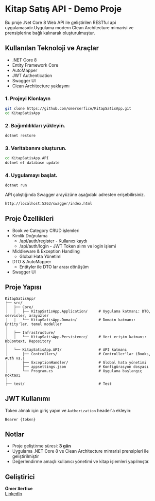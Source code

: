 # Kitap Satış API - Demo Proje

Bu proje .Net Core 8 Web API ile geliştirilen RESTful api uygulamasıdır.Uygulama modern Clean Architecture mimarisi ve prensiplerine bağlı kalınarak oluşturulmuştur.
## Kullanılan Teknoloji ve Araçlar

- .NET Core 8
- Entity Framework Core
- AutoMapper
- JWT Authentication
- Swagger UI
- Clean Architecture yaklaşımı

### 1. Projeyi Klonlayın

```bash
git clone https://github.com/omerserfice/KitapSatisApp.git
cd KitapSatisApp
```
### 2. Bağımlılıkları yükleyin.
```bash
dotnet restore
```
### 3. Veritabanını oluşturun.
```bash
cd KitapSatisApp.API
dotnet ef database update
```
### 4. Uygulamayı başlat.
```bash
dotnet run
```
API çalıştığında Swagger arayüzüne aşağıdaki adresten erişebilirsiniz.
````bash
http://localhost:5263/swagger/index.html
````
## Proje Özellikleri
- Book ve Category CRUD işlemleri
- Kimlik Doğrulama
    - /api/auth/register - Kullanıcı kaydı
    - /api/auth/login - JWT Token alımı ve login işlemi
- Middleware & Exception Handling
    -  Global Hata Yönetimi
- DTO & AutoMapper
    - Entityler ile DTO lar arası dönüşüm
-  Swagger UI
## Proje Yapısı
```
KitapSatisApp/
├── src/
│   ├── Core/
│   │   ├── KitapSatisApp.Application/     # Uygulama katmanı: DTO, servisler, arayüzler
│   │   └── KitapSatisApp.Domain/          # Domain katmanı: Entity'ler, temel modeller
│
│   ├── Infrastructure/
│   │   └── KitapSatisApp.Persistence/     # Veri erişim katmanı: DbContext, Repository
│
│   └── KitapSatisApp.API/                 # API katmanı
│       ├── Controllers/                   # Controller'lar (Books, Auth vs.)
│       ├── ExceptionHandler/              # Global hata yönetimi
│       ├── appsettings.json               # Konfigürasyon dosyası
│       └── Program.cs                     # Uygulama başlangıç noktası
│
├── test/                                  # Test
```
## JWT Kullanımı
Token almak için giriş yapın ve `Authorization` header'a ekleyin:
```
Bearer {token}
```
## Notlar

- Proje geliştirme süresi: **3 gün**
- Uygulama .NET Core 8 ve Clean Architecture mimarisi prensipleri ile geliştirilmiştir
- Değerlendirme amaçlı kullanıcı yönetimi ve kitap işlemleri yapılmıştır.

## Geliştirici

**Ömer Serfice**  
[LinkedIn](https://www.linkedin.com/in/omerserfice/)  

